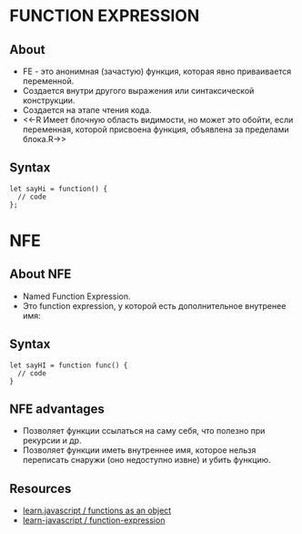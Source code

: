 # FUNCTION EXPRESSION

## About
- FE - это анонимная (зачастую) функция, которая явно приваивается переменной.
- Создается внутри другого выражения или синтаксической конструкции.
- Создается на этапе чтения кода.
- <<-R Имеет блочную область видимости, но может это обойти, если переменная, которой присвоена функция, объявлена за пределами блока.R->>

## Syntax
```
let sayHi = function() {
  // code
};
```






# NFE
## About NFE
- Named Function Expression.
- Это function expression, у которой есть дополнительное внутренее имя:

## Syntax

  ```
  let sayHI = function func() {
    // code
  }
  ```

## NFE advantages
- Позволяет функции ссылаться на саму себя, что полезно при рекурсии и др.
- Позволяет функции иметь внутреннее имя, которое нельзя переписать снаружи (оно недоступно извне) и убить функцию.

## Resources
- [learn.javascript / functions as an object](https://learn.javascript.ru/function-object)
- [learn-javascript / function-expression](https://learn.javascript.ru/function-expressions)